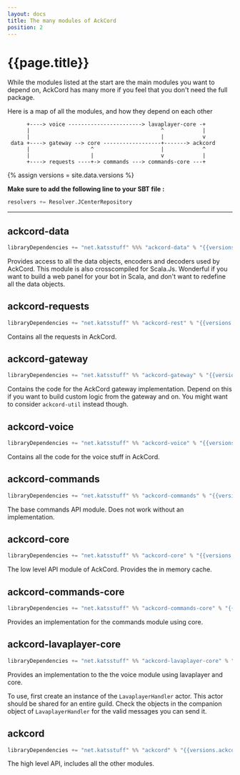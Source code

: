 ```yaml
---
layout: docs
title: The many modules of AckCord
position: 2
---
```


# {{page.title}}
While the modules listed at the start are the main modules you want to depend on, AckCord has many more if you feel that you don't need the full package.

Here is a map of all the modules, and how they depend on each other
```
      +----> voice -----------------------> lavaplayer-core -+ 
      |                                         ^            |   
      |                                         |            v   
 data +----> gateway --> core ------------------+-------> ackcord
      |                   ^                     |            ^   
      |                   |                     v            |
      +----> requests ----+-> commands ---> commands-core ---+
```

{% assign versions = site.data.versions %}

**Make sure to add the following line to your SBT file :**
```scala
resolvers += Resolver.JCenterRepository
```

---

## ackcord-data
```scala
libraryDependencies += "net.katsstuff" %%% "ackcord-data" % "{{versions.ackcord}}"
```
Provides access to all the data objects, encoders and decoders used by AckCord. This module is also crosscompiled for Scala.Js. Wonderful if you want to build a web panel for your bot in Scala, and don't want to redefine all the data objects.

## ackcord-requests
```scala
libraryDependencies += "net.katsstuff" %% "ackcord-rest" % "{{versions.ackcord}}"
```
Contains all the requests in AckCord.

## ackcord-gateway
```scala
libraryDependencies += "net.katsstuff" %% "ackcord-gateway" % "{{versions.ackcord}}" //The gateway module of AckCord
```
Contains the code for the AckCord gateway implementation. Depend on this if you want to build custom logic from the gateway and on. You might want to consider `ackcord-util` instead though.

## ackcord-voice
```scala
libraryDependencies += "net.katsstuff" %% "ackcord-voice" % "{{versions.ackcord}}"
```
Contains all the code for the voice stuff in AckCord.

## ackcord-commands
```scala
libraryDependencies += "net.katsstuff" %% "ackcord-commands" % "{{versions.ackcord}}"
```
The base commands API module. Does not work without an implementation.

## ackcord-core
```scala
libraryDependencies += "net.katsstuff" %% "ackcord-core" % "{{versions.ackcord}}"
```
The low level API module of AckCord. Provides the in memory cache.

## ackcord-commands-core
```scala
libraryDependencies += "net.katsstuff" %% "ackcord-commands-core" % "{{versions.ackcord}}"
```
Provides an implementation for the commands module using core.

## ackcord-lavaplayer-core
```scala
libraryDependencies += "net.katsstuff" %% "ackcord-lavaplayer-core" % "{{versions.ackcord}}"
```
Provides an implementation to the the voice module using lavaplayer and core.

To use, first create an instance of the `LavaplayerHandler` actor. This actor should be shared for an entire guild. Check the objects in the companion object of `LavaplayerHandler` for the valid messages you can send it.

## ackcord
```scala
libraryDependencies += "net.katsstuff" %% "ackcord" % "{{versions.ackcord}}"
```
The high level API, includes all the other modules.
